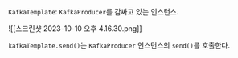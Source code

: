 `KafkaTemplate`: `KafkaProducer`를 감싸고 있는 인스턴스.

![[스크린샷 2023-10-10 오후 4.16.30.png]]

`kafkaTemplate.send()`는 `KafkaProducer` 인스턴스의 `send()`를 호출한다.


